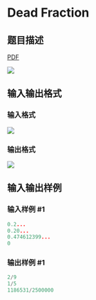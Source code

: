 # Dead Fraction

## 题目描述

[problemUrl]: https://uva.onlinejudge.org/index.php?option=com_onlinejudge&Itemid=8&category=17&page=show_problem&problem=1496

[PDF](https://uva.onlinejudge.org/external/105/p10555.pdf)

![](https://cdn.luogu.com.cn/upload/vjudge_pic/UVA10555/5e137d5f63f4aa72c7271edc70d22f4c332e0937.png)

## 输入输出格式

### 输入格式

![](https://cdn.luogu.com.cn/upload/vjudge_pic/UVA10555/57f8d328ac217c26b8daeb88af04025fa9a3b1c3.png)

### 输出格式

![](https://cdn.luogu.com.cn/upload/vjudge_pic/UVA10555/5e6b21c46e98a6c456138bafb1b44138b6b5ad75.png)

## 输入输出样例

### 输入样例 #1

```cpp
0.2...
0.20...
0.474612399...
0
```


### 输出样例 #1

```cpp
2/9
1/5
1186531/2500000
```



